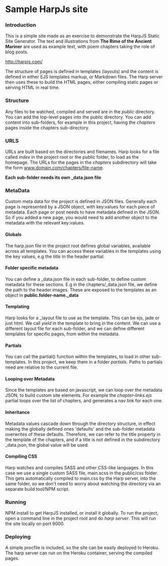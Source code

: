 # Sample HarpJs site

### Introduction
This is a simple site made as an exercise to demonstrate the HarpJS Static Site Generator. The text and illustrations from **The Rime of the Ancient Mariner** are used as example text, with poem chapters taking the role of blog posts.

http://harpjs.com/

The structure of pages is defined in templates (layouts) and the content is defined in either EJS templates markup, or Markdown files. The Harp server then uses these to build the HTML pages, either compiling static pages or serving HTML in real time.

### Structure
Any files to be watched, compiled and served are in the *public* directory. You can add the top-level pages into the public directory. You can add content into sub-folders, for example in this project, having the *chapters* pages inside the chapters sub-directory. 

### URLS
URLs are built based on the directories and filenames. Harp looks for a file called *index* in the project root or the public folder, to load as the homepage.
The URLs for the pages in the *chapters* subdirectory will take the form www.domain.com/chapters/file-name.

**Each sub-folder needs its own _data.json file**

### MetaData
Custom meta data for the project is defined in JSON files. Generally each page is represented by a JSON object, with key:values for each piece of metadata.
Each page or post needs to have metadata defined in the JSON. So if you added a new page, you would need to add another object to the metadata with the relevant key:values.

#### Globals
The harp.json file in the project root defines global variables, available across all templates. You can access these variables in the templates using the key values, e.g the *title* in the header partial.

#### Folder specific metadata
You can define a _data.json file in each sub-folder, to define custom metadata for these sections. E.g in the chapters/_data.json file, we define the path to the header images. These are exposed to the templates as an object in **public.folder-name._data**

#### Templating
Harp looks for a _layout file to use as the template. This can be ejs, jade or just html.
We call *yield* in the template to bring in the content.
We can use a different layout file for each sub-folder, and we can define different templates for specific pages, from within the metadata.

#### Partials
You can call the partial() function within the templates, to load in other sub-templates. In this project, we keep them in a folder *partials*. Paths to partials need are relative to the current file.

#### Looping over Metadata
Since the templates are based on javascript, we can loop over the metadata JSON, to build custom site elements. For example the *chapter-links.ejs* partial loops over the list of chapters, and generates a nav link for each one.

#### Inheritance
Metadata values cascade down through the directory structure, in effect making the globally defined ones 'defaults' and the sub-folder metadata overwrites of these defaults. Therefore, we can refer to the title property in the template of the chapters, and if a title is not defined in the subdirectory _data.json, the global value will be used.

#### Compiling CSS
Harp watches and compiles SASS and other CSS-like languages. In this case we use a single custom SASS file, main.scss in the public/css folder. This gets automatically compiled to main.css by the Harp server, into the same folder, so we don't need to worry about watching the directory via an separate build tool/NPM script.

### Running
NPM install to get HarpJS installed, or install it globally.
To run the project, open a command line in the project root and do *harp server*. This will run the site locally on port 9000.

### Deploying
A simple procfile is included, so the site can be easily deployed to Heroku. The harp server can run on the Heroku container, serving the compiled pages.